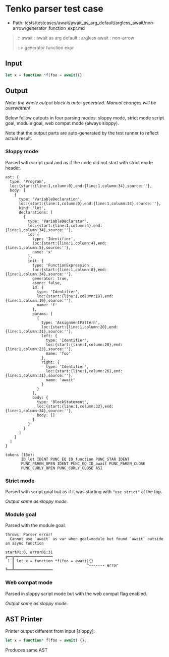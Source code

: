# Tenko parser test case

- Path: tests/testcases/await/await_as_arg_default/argless_await/non-arrow/generator_function_expr.md

> :: await : await as arg default : argless await : non-arrow
>
> ::> generator function expr

## Input

`````js
let x = function *f(foo = await){}
`````

## Output

_Note: the whole output block is auto-generated. Manual changes will be overwritten!_

Below follow outputs in four parsing modes: sloppy mode, strict mode script goal, module goal, web compat mode (always sloppy).

Note that the output parts are auto-generated by the test runner to reflect actual result.

### Sloppy mode

Parsed with script goal and as if the code did not start with strict mode header.

`````
ast: {
  type: 'Program',
  loc:{start:{line:1,column:0},end:{line:1,column:34},source:''},
  body: [
    {
      type: 'VariableDeclaration',
      loc:{start:{line:1,column:0},end:{line:1,column:34},source:''},
      kind: 'let',
      declarations: [
        {
          type: 'VariableDeclarator',
          loc:{start:{line:1,column:4},end:{line:1,column:34},source:''},
          id: {
            type: 'Identifier',
            loc:{start:{line:1,column:4},end:{line:1,column:5},source:''},
            name: 'x'
          },
          init: {
            type: 'FunctionExpression',
            loc:{start:{line:1,column:8},end:{line:1,column:34},source:''},
            generator: true,
            async: false,
            id: {
              type: 'Identifier',
              loc:{start:{line:1,column:18},end:{line:1,column:19},source:''},
              name: 'f'
            },
            params: [
              {
                type: 'AssignmentPattern',
                loc:{start:{line:1,column:20},end:{line:1,column:31},source:''},
                left: {
                  type: 'Identifier',
                  loc:{start:{line:1,column:20},end:{line:1,column:23},source:''},
                  name: 'foo'
                },
                right: {
                  type: 'Identifier',
                  loc:{start:{line:1,column:26},end:{line:1,column:31},source:''},
                  name: 'await'
                }
              }
            ],
            body: {
              type: 'BlockStatement',
              loc:{start:{line:1,column:32},end:{line:1,column:34},source:''},
              body: []
            }
          }
        }
      ]
    }
  ]
}

tokens (15x):
       ID_let IDENT PUNC_EQ ID_function PUNC_STAR IDENT
       PUNC_PAREN_OPEN IDENT PUNC_EQ ID_await PUNC_PAREN_CLOSE
       PUNC_CURLY_OPEN PUNC_CURLY_CLOSE ASI
`````

### Strict mode

Parsed with script goal but as if it was starting with `"use strict"` at the top.

_Output same as sloppy mode._

### Module goal

Parsed with the module goal.

`````
throws: Parser error!
  Cannot use `await` as var when goal=module but found `await` outside an async function

start@1:0, error@1:31
╔══╦═════════════════
 1 ║ let x = function *f(foo = await){}
   ║                                ^------- error
╚══╩═════════════════

`````


### Web compat mode

Parsed in sloppy script mode but with the web compat flag enabled.

_Output same as sloppy mode._

## AST Printer

Printer output different from input [sloppy]:

````js
let x = function* f(foo = await) {};
````

Produces same AST
